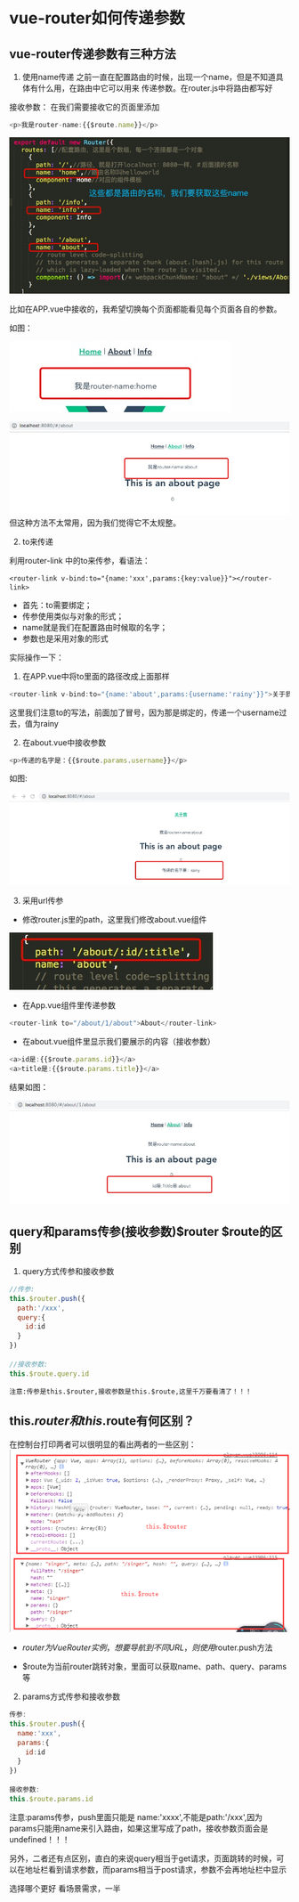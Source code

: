 # vue-router如何传递参数

## vue-router传递参数有三种方法
1. 使用name传递
之前一直在配置路由的时候，出现一个name，但是不知道具体有什么用，在路由中它可以用来 
传递参数。在router.js中将路由都写好  

接收参数：
在我们需要接收它的页面里添加

```js
<p>我是router-name:{{$route.name}}</p>
```

![images](https://raw.githubusercontent.com/rainyGLC/gitPress/master/images/9.png)

比如在APP.vue中接收的，我希望切换每个页面都能看见每个页面各自的参数。


如图：


![images](https://raw.githubusercontent.com/rainyGLC/gitPress/master/images/10.png)


![images](https://raw.githubusercontent.com/rainyGLC/gitPress/master/images/11.png)
但这种方法不太常用，因为我们觉得它不太规整。


2. to来传递

利用router-link 中的to来传参，看语法：

```
<router-link v-bind:to="{name:'xxx',params:{key:value}}"></router-link>
```

* 首先：to需要绑定；
* 传参使用类似与对象的形式；
* name就是我们在配置路由时候取的名字；
* 参数也是采用对象的形式

实际操作一下：

1. 在APP.vue中将to里面的路径改成上面那样

```js
<router-link v-bind:to="{name:'about',params:{username:'rainy'}}">关于我</router-link>
```
这里我们注意to的写法，前面加了冒号，因为那是绑定的，传递一个username过去，值为rainy

2. 在about.vue中接收参数


```js
<p>传递的名字是：{{$route.params.username}}</p>
```


如图:

![images](https://raw.githubusercontent.com/rainyGLC/gitPress/master/images/12.png)

3. 采用url传参

* 修改router.js里的path，这里我们修改about.vue组件


![images](https://raw.githubusercontent.com/rainyGLC/gitPress/master/images/13.png)

* 在App.vue组件里传递参数
```js
<router-link to="/about/1/about">About</router-link> 
```

* 在about.vue组件里显示我们要展示的内容（接收参数）

```js
<a>id是:{{$route.params.id}}</a>
<a>title是:{{$route.params.title}}</a>
```


结果如图：


![images](https://raw.githubusercontent.com/rainyGLC/gitPress/master/images/14.png)

## query和params传参(接收参数)$router $route的区别
1. query方式传参和接收参数

```js
//传参: 
this.$router.push({
  path:'/xxx',
  query:{
    id:id
  }
})
  
//接收参数:
this.$route.query.id
```

    注意:传参是this.$router,接收参数是this.$route,这里千万要看清了！！！


## this.$router 和this.$route有何区别？

在控制台打印两者可以很明显的看出两者的一些区别：
![images](https://raw.githubusercontent.com/rainyGLC/gitPress/master/images/8.png)

*  $router为VueRouter实例，想要导航到不同URL，则使用$router.push方法

*  $route为当前router跳转对象，里面可以获取name、path、query、params等

2. params方式传参和接收参数

```js
传参: 
this.$router.push({
  name:'xxx',
  params:{
    id:id
  }
})

接收参数:
this.$route.params.id
```

注意:params传参，push里面只能是 name:'xxxx',不能是path:'/xxx',因为params只能用name来引入路由，如果这里写成了path，接收参数页面会是undefined！！！

另外，二者还有点区别，直白的来说query相当于get请求，页面跳转的时候，可以在地址栏看到请求参数，而params相当于post请求，参数不会再地址栏中显示

选择哪个更好
看场景需求，一半


